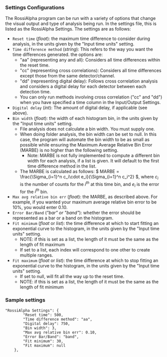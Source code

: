 ### Settings Configurations

The RossiAlpha program can be run with a variety of options that change the visual output and type of analysis being run. In the settings file, this is listed as the RossiAlpha Settings. The settings are as follows: 
* `Reset time` (*float*): the maximum time difference to consider during analysis, in the units given by the "Input time units" setting.
* `Time difference method` (*string*): This refers to the way you want the time differences generated. the options are:  
    * "aa" (representing any and all): Considers all time differences within the reset time.
    * "cc" (representing cross correlations): Considers all time differences except those from the same detector/channel.
    * "dd" (representing digital delay): Follows cross correlation analysis and considers a digital delay for each detector between each detection time.
    * You can only run methods involving cross correlation ("cc" and "dd") when you have specified a time column in the Input/Output Settings.
* `Digital delay` (*int*): The amount of digital delay, if applicable (see above).
* `Bin width` (*float*): the width of each histogram bin, in the units given by the "Input time units" setting.
    * File analysis does not calculate a bin width. You must supply one.
    * When doing folder analysis, the bin width can be set to null. In this case, the program will automate the bin width to be as small as possible while ensuring the Maximum Average Relative Bin Error (MARBE) is no higher than the following setting.
        * Note: MARBE is not fully implemented to compute a different bin width for each analysis, if a list is given. It will default to the first time difference method in the list.
    * The MARBE is calculated as follows:
$`
MARBE = \frac{\Sigma_{i=1}^n c_i\cdot e_i}{\Sigma_{i=1}^n c_i^2}
`$, where $`c_i`$ is the number of counts for the $`i^{th}`$ at this time bin, and $`e_i`$ is the error for the $`i^{th}`$ bin.
* `Max avg relative bin err` (*float*): the MARBE, as described above. For example, if you wanted your maximum average relative bin error to be 10%, you would enter 0.10.
* `Error Bar/Band` (*"bar" or "band"*): whether the error should be represented as a bar or a band on the histogram.
* `Fit minimum` (*float* or *list*): the time difference at which to start fitting an exponential curve to the histogram, in the units given by the "Input time units" setting.
    * NOTE: if this is set as a list, the length of it must be the same as the length of fit maximum
    * If set to a list, each index will correspond to one other to create multiple ranges. 
* `Fit maximum` (*float* or *list*): the time difference at which to stop fitting an exponential curve to the histogram, in the units given by the "Input time units" setting.
    * If set to null, will fit all the way up to the reset time.
    * NOTE: if this is set as a list, the length of it must be the same as the length of fit minimum

### Sample settings
```
"RossiAlpha Settings": {
        "Reset time": 500,
        "Time difference method": "aa",
        "Digital delay": 750,
        "Bin width": 3,
        "Max avg relative bin err": 0.10,
        "Error Bar/Band": "band",
        "Fit minimum": 30,
        "Fit maximum": null
    },
```